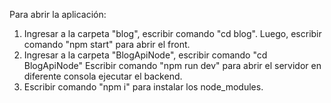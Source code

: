 Para abrir la aplicación:

1. Ingresar a la carpeta "blog", escribir comando "cd blog". Luego, escribir comando "npm start" para abrir el front.
2. Ingresar a la carpeta "BlogApiNode", escribir comando "cd BlogApiNode"
   Escribir comando "npm run dev" para abrir el servidor en diferente consola ejecutar el backend.
3. Escribir comando "npm i" para instalar los node_modules.
